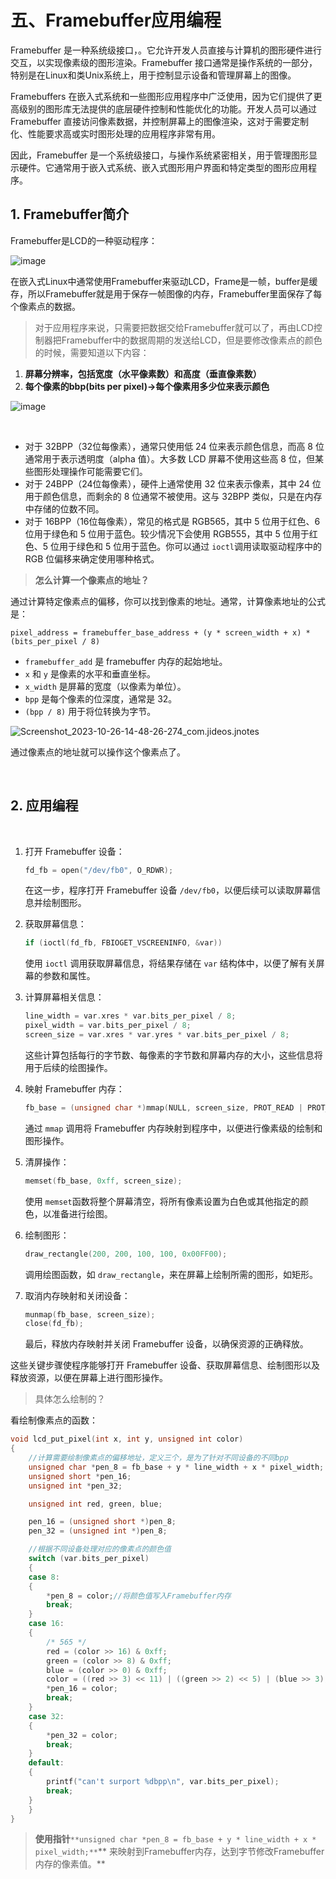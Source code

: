 # 五、Framebuffer应用编程

Framebuffer 是一种系统级接口，。它允许开发人员直接与计算机的图形硬件进行交互，以实现像素级的图形渲染。Framebuffer 接口通常是操作系统的一部分，特别是在Linux和类Unix系统上，用于控制显示设备和管理屏幕上的图像。

Framebuffers 在嵌入式系统和一些图形应用程序中广泛使用，因为它们提供了更高级别的图形库无法提供的底层硬件控制和性能优化的功能。开发人员可以通过 Framebuffer 直接访问像素数据，并控制屏幕上的图像渲染，这对于需要定制化、性能要求高或实时图形处理的应用程序非常有用。

因此，Framebuffer 是一个系统级接口，与操作系统紧密相关，用于管理图形显示硬件。它通常用于嵌入式系统、嵌入式图形用户界面和特定类型的图形应用程序。

## 1. Framebuffer简介

Framebuffer是LCD的一种驱动程序：

​![image](assets/image-20231026143020-oz6azj8.png)​

在嵌入式Linux中通常使用Framebuffer来驱动LCD，Frame是一帧，buffer是缓存，所以Framebuffer就是用于保存一帧图像的内存，Framebuffer里面保存了每个像素点的数据。

> 对于应用程序来说，只需要把数据交给Framebuffer就可以了，再由LCD控制器把Framebuffer中的数据周期的发送给LCD，但是要修改像素点的颜色的时候，需要知道以下内容：

1. **屏幕分辨率，包括宽度（水平像素数）和高度（垂直像素数）**
2. **每个像素的bbp(bits per pixel)-&gt;每个像素用多少位来表示颜色**

​![image](assets/image-20231026150725-eriy2p3.png)

​

* 对于 32BPP（32位每像素），通常只使用低 24 位来表示颜色信息，而高 8 位通常用于表示透明度（alpha 值）。大多数 LCD 屏幕不使用这些高 8 位，但某些图形处理操作可能需要它们。
* 对于 24BPP（24位每像素），硬件上通常使用 32 位来表示像素，其中 24 位用于颜色信息，而剩余的 8 位通常不被使用。这与 32BPP 类似，只是在内存中存储的位数不同。
* 对于 16BPP（16位每像素），常见的格式是 RGB565，其中 5 位用于红色、6 位用于绿色和 5 位用于蓝色。较少情况下会使用 RGB555，其中 5 位用于红色、5 位用于绿色和 5 位用于蓝色。你可以通过 `ioctl`​ 调用读取驱动程序中的 RGB 位偏移来确定使用哪种格式。

> **怎么计算一个像素点的地址？**

通过计算特定像素点的偏移，你可以找到像素的地址。通常，计算像素地址的公式是：

```
pixel_address = framebuffer_base_address + (y * screen_width + x) * (bits_per_pixel / 8)
```

* ​`framebuffer_add`​ 是 framebuffer 内存的起始地址。
* ​`x`​ 和 `y`​ 是像素的水平和垂直坐标。
* ​`x_width`​ 是屏幕的宽度（以像素为单位）。
* ​`bpp`​ 是每个像素的位深度，通常是 32。
* ​`(bpp / 8)`​ 用于将位转换为字节。

​​![Screenshot_2023-10-26-14-48-26-274_com.jideos.jnotes](assets/Screenshot_2023-10-26-14-48-26-274_com.jideos.jnotes-20231026145903-4msi334.png)​​

通过像素点的地址就可以操作这个像素点了。

‍

## 2. 应用编程

‍

1. 打开 Framebuffer 设备：

    ```c
    fd_fb = open("/dev/fb0", O_RDWR);
    ```

    在这一步，程序打开 Framebuffer 设备 `/dev/fb0`​，以便后续可以读取屏幕信息并绘制图形。
2. 获取屏幕信息：

    ```c
    if (ioctl(fd_fb, FBIOGET_VSCREENINFO, &var))
    ```

    使用 `ioctl`​ 调用获取屏幕信息，将结果存储在 `var`​ 结构体中，以便了解有关屏幕的参数和属性。
3. 计算屏幕相关信息：

    ```c
    line_width = var.xres * var.bits_per_pixel / 8;
    pixel_width = var.bits_per_pixel / 8;
    screen_size = var.xres * var.yres * var.bits_per_pixel / 8;
    ```

    这些计算包括每行的字节数、每像素的字节数和屏幕内存的大小，这些信息将用于后续的绘图操作。
4. 映射 Framebuffer 内存：

    ```c
    fb_base = (unsigned char *)mmap(NULL, screen_size, PROT_READ | PROT_WRITE, MAP_SHARED, fd_fb, 0);
    ```

    通过 `mmap`​ 调用将 Framebuffer 内存映射到程序中，以便进行像素级的绘制和图形操作。
5. 清屏操作：

    ```c
    memset(fb_base, 0xff, screen_size);
    ```

    使用 `memset`​ 函数将整个屏幕清空，将所有像素设置为白色或其他指定的颜色，以准备进行绘图。
6. 绘制图形：

    ```c
    draw_rectangle(200, 200, 100, 100, 0x00FF00);
    ```

    调用绘图函数，如 `draw_rectangle`​，来在屏幕上绘制所需的图形，如矩形。
7. 取消内存映射和关闭设备：

    ```c
    munmap(fb_base, screen_size);
    close(fd_fb);
    ```

    最后，释放内存映射并关闭 Framebuffer 设备，以确保资源的正确释放。

这些关键步骤使程序能够打开 Framebuffer 设备、获取屏幕信息、绘制图形以及释放资源，以便在屏幕上进行图形操作。

> 具体怎么绘制的？

看绘制像素点的函数：

```c
void lcd_put_pixel(int x, int y, unsigned int color)
{
	//计算需要绘制像素点的偏移地址，定义三个，是为了针对不同设备的不同bpp
	unsigned char *pen_8 = fb_base + y * line_width + x * pixel_width;
	unsigned short *pen_16;
	unsigned int *pen_32;

	unsigned int red, green, blue;

	pen_16 = (unsigned short *)pen_8;
	pen_32 = (unsigned int *)pen_8;

	//根据不同设备处理对应的像素点的颜色值
	switch (var.bits_per_pixel)
	{
	case 8:
	{
		*pen_8 = color;//将颜色值写入Framebuffer内存
		break;
	}
	case 16:
	{
		/* 565 */
		red = (color >> 16) & 0xff;
		green = (color >> 8) & 0xff;
		blue = (color >> 0) & 0xff;
		color = ((red >> 3) << 11) | ((green >> 2) << 5) | (blue >> 3);
		*pen_16 = color;
		break;
	}
	case 32:
	{
		*pen_32 = color;
		break;
	}
	default:
	{
		printf("can't surport %dbpp\n", var.bits_per_pixel);
		break;
	}
	}
}
```

> **使用指针**​`**unsigned char *pen_8 = fb_base + y * line_width + x * pixel_width;**`​ ** 来映射到Framebuffer内存，达到字节修改Framebuffer内存的像素值。**

‍
